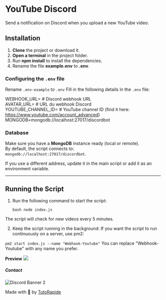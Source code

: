 # YouTube Discord

Send a notification on Discord when you upload a new YouTube video.

## Installation

1. **Clone** the project or download it.
2. **Open a terminal** in the project folder.
3. Run **npm install** to install the dependencies.
4. Rename the file **example.env** to **.env**.

### Configuring the `.env` file

Rename `.env-example` to `.env`
Fill in the following details in the `.env` file:

WEBHOOK_URL= # Discord webhook URL<br>
AVATAR_URL= # URL du webhook Discord<br>
YOUTUBE_CHANNEL_ID= # YouTube channel ID (find it here: https://www.youtube.com/account_advanced)<br>
MONGODB=mongodb://localhost:27017/discordbot

### Database

Make sure you have a **MongoDB** instance ready (local or remote).  
By default, the script connects to:  
`mongodb://localhost:27017/discordbot`.

If you use a different address, update it in the main script or add it as an environment variable.

---

## Running the Script

1. Run the following command to start the script:


   ```bash node index.js```

The script will check for new videos every 5 minutes.

2. Keep the script running in the background:
If you want the script to run continuously on a server, use pm2:

```pm2 start index.js --name "Webhook-Youtube"```
You can replace "Webhook-Youtube" with any name you prefer.

**Preview**
![](https://media.tutorapide.xyz/G4nUj7lVKRrn.png)

##### Contact


![Discord Banner 2](https://discordapp.com/api/guilds/753294055554809956/widget.png?style=banner2)

Made with 💖 by [TutoRapide](https://discord.gg/YM9XTZP)

